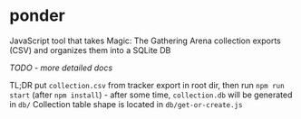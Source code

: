 # ponder
JavaScript tool that takes Magic: The Gathering Arena collection exports (CSV) and organizes them into a SQLite DB 

*TODO - more detailed docs*

TL;DR put `collection.csv` from tracker export in root dir, then run `npm run start` (after `npm install`) - after some time, `collection.db` will be generated in `db/`
Collection table shape is located in `db/get-or-create.js`
